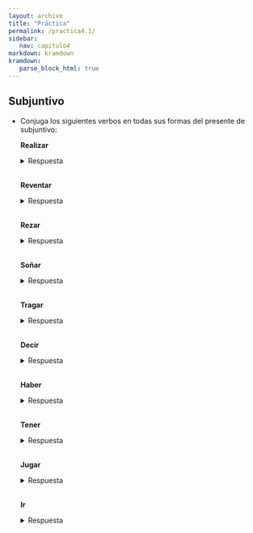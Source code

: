 ```yaml
---
layout: archive
title: "Práctica"
permalink: /practica4.1/
sidebar:
   nav: capitulo4
markdown: kramdown
kramdown:
   parse_block_html: true
---
```

## Subjuntivo
- Conjuga los siguientes verbos en todas sus formas del presente de subjuntivo:

  **Realizar**
  <details><summary markdown="span">Respuesta</summary>
    yo realice  
    tu realices  
    él/ella/usted realice  
    nosotros realicemos  
    vosotros realicéis  
    ellos/ellas/ustedes realicen  
  </details>
  <br/>

  **Reventar**
  <details><summary markdown="span">Respuesta</summary>
    yo reviente
    tú revientes
    él/ella/usted reviente
    nosotros reventemos
    vosotros reventéis
    ellos/ellas/ustedes revienten
  </details>
  <br/>

  **Rezar**
  <details><summary markdown="span">Respuesta</summary>
    yo rece
    tú reces
    él/ella/usted rece
    nosotros recemos
    vosotros recéis
    ellos/ellas/ustedes recen
  </details>
  <br/>

  **Soñar**
  <details><summary markdown="span">Respuesta</summary>
    yo sueñe
    tú sueñes
    él/ella/usted sueñe
    nosotros soñemos
    vosotros soñéis
    ellos/ellas/ustedes sueñen
  </details>
  <br/>

  **Tragar**
  <details><summary markdown="span">Respuesta</summary>
    yo trague
    tú tragues
    él/ella/usted trague
    nosotros traguemos
    vosotros traguéis
    ellos/ellas/ustedes traguen
  </details>
  <br/>

  **Decir**
  <details><summary markdown="span">Respuesta</summary>
    yo diga
    tú digas
    él/ella/usted diga
    nosotros digamos
    vosotros digáis
    ellos/ellas/ustedes digan
  </details>
  <br/>

  **Haber**
  <details><summary markdown="span">Respuesta</summary>
    yo haya
    tú hayas
    él/ella/usted haya
    nosotros hayamos
    vosotros hayáis
    ellos/ellas/ustedes hayan
  </details>
  <br/>

  **Tener**
  <details><summary markdown="span">Respuesta</summary>
    yo tenga
    tú tengas
    él/ella/usted tenga
    nosotros tengamos
    vosotros tengáis
    ellos/ellas/ustedes tengan
  </details>
  <br/>

  **Jugar**
  <details><summary markdown="span">Respuesta</summary>
    yo juegue
    tú juegues
    él/ella/usted juegue
    nosotros juguemos
    vosotros juguéis
    ellos/ellas/ustedes jueguen
  </details>
  <br/>

  **Ir**
  <details><summary markdown="span">Respuesta</summary>
    yo vaya
    tú vayas
    él/ella/usted vaya
    nosotros vayamos
    vosotros vayáis
    ellos/ellas/ustedes vayan
  </details>
  <br/>
